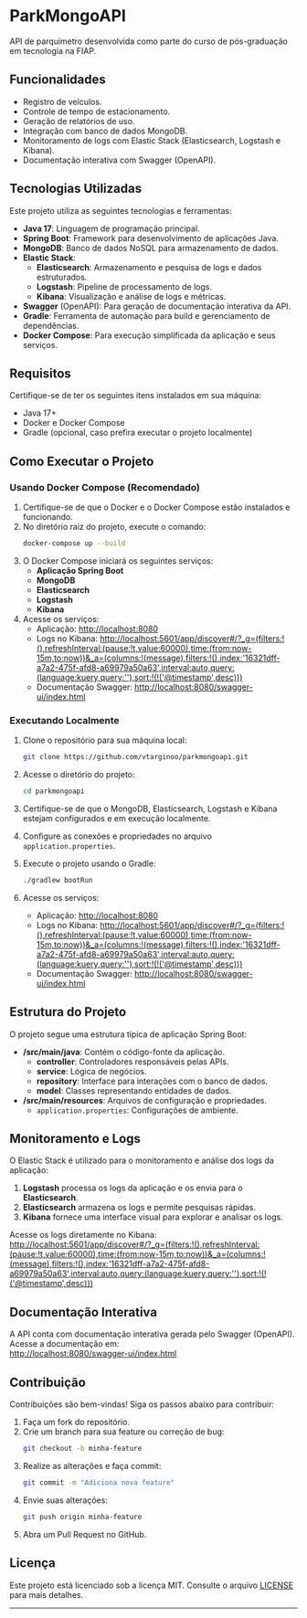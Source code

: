 # ParkMongoAPI

API de parquímetro desenvolvida como parte do curso de pós-graduação em tecnologia na FIAP.

## Funcionalidades

- Registro de veículos.
- Controle de tempo de estacionamento.
- Geração de relatórios de uso.
- Integração com banco de dados MongoDB.
- Monitoramento de logs com Elastic Stack (Elasticsearch, Logstash e Kibana).
- Documentação interativa com Swagger (OpenAPI).

## Tecnologias Utilizadas

Este projeto utiliza as seguintes tecnologias e ferramentas:

- **Java 17**: Linguagem de programação principal.
- **Spring Boot**: Framework para desenvolvimento de aplicações Java.
- **MongoDB**: Banco de dados NoSQL para armazenamento de dados.
- **Elastic Stack**:
    - **Elasticsearch**: Armazenamento e pesquisa de logs e dados estruturados.
    - **Logstash**: Pipeline de processamento de logs.
    - **Kibana**: Visualização e análise de logs e métricas.
- **Swagger** (OpenAPI): Para geração de documentação interativa da API.
- **Gradle**: Ferramenta de automação para build e gerenciamento de dependências.
- **Docker Compose**: Para execução simplificada da aplicação e seus serviços.

## Requisitos

Certifique-se de ter os seguintes itens instalados em sua máquina:

- Java 17+
- Docker e Docker Compose
- Gradle (opcional, caso prefira executar o projeto localmente)

## Como Executar o Projeto

### Usando Docker Compose (Recomendado)

1. Certifique-se de que o Docker e o Docker Compose estão instalados e funcionando.
2. No diretório raiz do projeto, execute o comando:
    ```bash
    docker-compose up --build
    ```
3. O Docker Compose iniciará os seguintes serviços:
    - **Aplicação Spring Boot**
    - **MongoDB**
    - **Elasticsearch**
    - **Logstash**
    - **Kibana**
4. Acesse os serviços:
    - Aplicação: [http://localhost:8080](http://localhost:8080)
    - Logs no Kibana: [http://localhost:5601/app/discover#/?_g=(filters:!(),refreshInterval:(pause:!t,value:60000),time:(from:now-15m,to:now))&_a=(columns:!(message),filters:!(),index:'16321dff-a7a2-475f-afd8-a69979a50a63',interval:auto,query:(language:kuery,query:''),sort:!(!('@timestamp',desc)))](http://localhost:5601/app/discover#/?_g=(filters:!(),refreshInterval:(pause:!t,value:60000),time:(from:now-15m,to:now))&_a=(columns:!(message),filters:!(),index:'16321dff-a7a2-475f-afd8-a69979a50a63',interval:auto,query:(language:kuery,query:''),sort:!(!('@timestamp',desc))))
    - Documentação Swagger: [http://localhost:8080/swagger-ui/index.html](http://localhost:8080/swagger-ui/index.html)

### Executando Localmente

1. Clone o repositório para sua máquina local:
    ```bash
    git clone https://github.com/vtarginoo/parkmongoapi.git
    ```

2. Acesse o diretório do projeto:
    ```bash
    cd parkmongoapi
    ```

3. Certifique-se de que o MongoDB, Elasticsearch, Logstash e Kibana estejam configurados e em execução localmente.

4. Configure as conexões e propriedades no arquivo `application.properties`.

5. Execute o projeto usando o Gradle:
    ```bash
    ./gradlew bootRun
    ```

6. Acesse os serviços:
    - Aplicação: [http://localhost:8080](http://localhost:8080)
    - Logs no Kibana: [http://localhost:5601/app/discover#/?_g=(filters:!(),refreshInterval:(pause:!t,value:60000),time:(from:now-15m,to:now))&_a=(columns:!(message),filters:!(),index:'16321dff-a7a2-475f-afd8-a69979a50a63',interval:auto,query:(language:kuery,query:''),sort:!(!('@timestamp',desc)))](http://localhost:5601/app/discover#/?_g=(filters:!(),refreshInterval:(pause:!t,value:60000),time:(from:now-15m,to:now))&_a=(columns:!(message),filters:!(),index:'16321dff-a7a2-475f-afd8-a69979a50a63',interval:auto,query:(language:kuery,query:''),sort:!(!('@timestamp',desc))))
    - Documentação Swagger: [http://localhost:8080/swagger-ui/index.html](http://localhost:8080/swagger-ui/index.html)

## Estrutura do Projeto

O projeto segue uma estrutura típica de aplicação Spring Boot:

- **/src/main/java**: Contém o código-fonte da aplicação.
    - **controller**: Controladores responsáveis pelas APIs.
    - **service**: Lógica de negócios.
    - **repository**: Interface para interações com o banco de dados.
    - **model**: Classes representando entidades de dados.
- **/src/main/resources**: Arquivos de configuração e propriedades.
    - `application.properties`: Configurações de ambiente.

## Monitoramento e Logs

O Elastic Stack é utilizado para o monitoramento e análise dos logs da aplicação:

1. **Logstash** processa os logs da aplicação e os envia para o **Elasticsearch**.
2. **Elasticsearch** armazena os logs e permite pesquisas rápidas.
3. **Kibana** fornece uma interface visual para explorar e analisar os logs.

Acesse os logs diretamente no Kibana:  
[http://localhost:5601/app/discover#/?_g=(filters:!(),refreshInterval:(pause:!t,value:60000),time:(from:now-15m,to:now))&_a=(columns:!(message),filters:!(),index:'16321dff-a7a2-475f-afd8-a69979a50a63',interval:auto,query:(language:kuery,query:''),sort:!(!('@timestamp',desc)))](http://localhost:5601/app/discover#/?_g=(filters:!(),refreshInterval:(pause:!t,value:60000),time:(from:now-15m,to:now))&_a=(columns:!(message),filters:!(),index:'16321dff-a7a2-475f-afd8-a69979a50a63',interval:auto,query:(language:kuery,query:''),sort:!(!('@timestamp',desc))))

## Documentação Interativa

A API conta com documentação interativa gerada pelo Swagger (OpenAPI).  
Acesse a documentação em:  
[http://localhost:8080/swagger-ui/index.html](http://localhost:8080/swagger-ui/index.html)

## Contribuição

Contribuições são bem-vindas! Siga os passos abaixo para contribuir:

1. Faça um fork do repositório.
2. Crie um branch para sua feature ou correção de bug:
    ```bash
    git checkout -b minha-feature
    ```
3. Realize as alterações e faça commit:
    ```bash
    git commit -m "Adiciona nova feature"
    ```
4. Envie suas alterações:
    ```bash
    git push origin minha-feature
    ```
5. Abra um Pull Request no GitHub.

## Licença

Este projeto está licenciado sob a licença MIT. Consulte o arquivo [LICENSE](LICENSE) para mais detalhes.

---